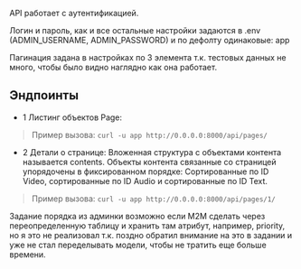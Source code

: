 API работает с аутентификацией.

Логин и пароль, как и все остальные настройки задаются в .env (ADMIN_USERNAME, ADMIN_PASSWORD) и по дефолту одинаковые: app

Пагинация задана в настройках по 3 элемента т.к. тестовых данных не много, чтобы было видно наглядно как она работает.


## Эндпоинты
 - 1 Листинг объектов Page:
> Пример вызова:
```curl -u app http://0.0.0.0:8000/api/pages/```

- 2 Детали о странице:
Вложенная структура с объектами контента называется contents.
Объекты контента связанные со страницей упорядочены в фиксированном порядке:
Сортированные по ID Video, сортированные по ID Audio и сортированные по ID Text.
> Пример вызова:
```curl -u app http://0.0.0.0:8000/api/pages/1/```


Задание порядка из админки возможно если M2M сделать через переопределенную таблицу и хранить там атрибут, например, priority,
но я это не реализовал т.к. поздно обратил внимание на это в задании и уже не стал переделывать модели, чтобы не тратить еще больше времени.
